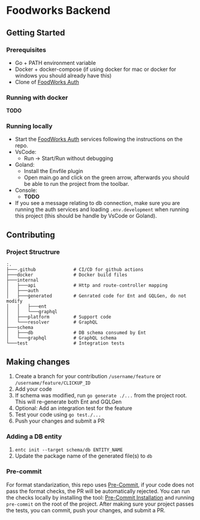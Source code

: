 # Foodworks Backend
## Getting Started
### Prerequisites
 - Go + PATH environment variable
 - Docker + docker-compose (if using docker for mac or docker for windows you should already have this)
 - Clone of [FoodWorks Auth](https://github.com/FoodWorks-PI/foodworks-auth)
### Running with docker
**TODO**
### Running locally
- Start the [FoodWorks Auth](https://github.com/FoodWorks-PI/foodworks-auth) services following the instructions on the repo.
- VsCode:
    -  Run -> Start/Run without debugging
- Goland:
    - Install the Envfile plugin
    - Open main.go and click on the green arrow, afterwards you should be able to run the project from the toolbar.
- Console:
    - **TODO**
- If you see a message relating to db connection, make sure you are running the auth services and loading `.env.development` when running this project (this should be handle by VsCode or Goland).
## Contributing
### Project Structrure
```
:.
├───.github              # CI/CD for github actions
├───docker               # Docker build files
├───internal
│   ├───api              # Http and route-controller mapping
│   ├───auth
│   ├───generated        # Genrated code for Ent and GQLGen, do not modify
│   │   ├───ent
│   │   └───graphql
│   ├───platform         # Support code
│   └───resolver         # GraphQL
├───schema
│   ├───db               # DB schema consumed by Ent
│   └───graphql          # GraphQL schema
└───test                 # Integration tests
```
## Making changes
 1. Create a branch for your contribution `/username/feature` or `/username/feature/CLICKUP_ID`
 1. Add your code
 1. If schema was modified, run `go generate ./...` from the project root. This will re-generate both Ent and GQLGen
 1. Optional: Add an integration test for the feature
 1. Test your code using `go test./...`
 1. Push your changes and submit a PR
### Adding a DB entity
 1. `entc init --target schema/db ENTITY_NAME`
 1. Update the package name of the generated file(s) to `db`
### Pre-commit
For format standarization, this repo uses [Pre-Commit](https://pre-commit.com/#installation), if your code does not pass the format checks, the PR will be automatically rejected.
You can run the checks locally by installing the tool: [Pre-Commit Installation](https://pre-commit.com/#installation) and running `pre-commit` on the root of the project. After making sure your project passes the tests, you can commit, push your changes, and submit a PR.
